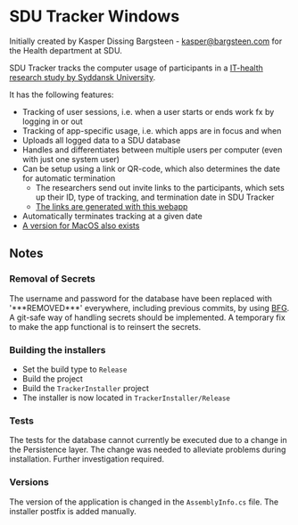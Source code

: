 # SDU Tracker Windows
Initially created by Kasper Dissing Bargsteen - kasper@bargsteen.com for the Health department at SDU.

SDU Tracker tracks the computer usage of participants in a [IT-health research study by Syddansk University](https://www.researchgate.net/publication/340106467_Short-term_efficacy_of_reducing_screen_media_use_on_physical_activity_sleep_and_physiological_stress_in_families_with_children_aged_4-14_study_protocol_for_the_SCREENS_randomized_controlled_trial).

It has the following features:
   - Tracking of user sessions, i.e. when a user starts or ends work fx by logging in or out
   - Tracking of app-specific usage, i.e. which apps are in focus and when
   - Uploads all logged data to a SDU database
   - Handles and differentiates between multiple users per computer (even with just one system user)
   - Can be setup using a link or QR-code, which also determines the date for automatic termination
      - The researchers send out invite links to the participants, which sets up their ID, type of tracking, and termination date in SDU Tracker
      - [The links are generated with this webapp](https://github.com/Bargsteen/SDU-Tracker-Setup)
   - Automatically terminates tracking at a given date
   - [A version for MacOS also exists](https://github.com/Bargsteen/SDU-Tracker)

## Notes

### Removal of Secrets
The username and password for the database have been replaced with '\*\*\*REMOVED\*\*\*' everywhere, including previous commits, by using [BFG](https://rtyley.github.io/bfg-repo-cleaner/).
A git-safe way of handling secrets should be implemented.
A temporary fix to make the app functional is to reinsert the secrets.

### Building the installers
- Set the build type to `Release`
- Build the project
- Build the `TrackerInstaller` project
- The installer is now located in `TrackerInstaller/Release`


### Tests
The tests for the database cannot currently be executed due to a change in the Persistence layer. The change was needed to alleviate problems during installation. Further investigation required.

### Versions
The version of the application is changed in the `AssemblyInfo.cs` file. The installer postfix is added manually.
